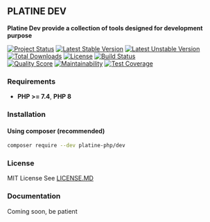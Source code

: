 ## PLATINE DEV
**Platine Dev provide a collection of tools designed for development purpose**

[![Project Status](http://opensource.box.com/badges/active.svg)](http://opensource.box.com/badges)
[![Latest Stable Version](https://poser.pugx.org/platine-php/test-tools/v)](https://packagist.org/packages/platine-php/test-tools)
[![Latest Unstable Version](https://poser.pugx.org/platine-php/test-tools/v/unstable)](https://packagist.org/packages/platine-php/test-tools)
[![Total Downloads](https://poser.pugx.org/platine-php/dev/downloads)](https://packagist.org/packages/platine-php/dev)
[![License](https://poser.pugx.org/platine-php/dev/license)](https://packagist.org/packages/platine-php/dev)
[![Build Status](https://img.shields.io/travis/platine-php/dev/develop.svg?style=flat-square)](https://travis-ci.com/platine-php/dev)  
[![Quality Score](https://img.shields.io/scrutinizer/g/platine-php/dev.svg?style=flat-square)](https://scrutinizer-ci.com/g/platine-php/dev)
[![Maintainability](https://api.codeclimate.com/v1/badges/832ec2070b8e7ddfc397/maintainability)](https://codeclimate.com/github/platine-php/dev/maintainability)
[![Test Coverage](https://api.codeclimate.com/v1/badges/832ec2070b8e7ddfc397/test_coverage)](https://codeclimate.com/github/platine-php/dev/test_coverage)

### Requirements 
- **PHP >= 7.4**, **PHP 8** 

### Installation
#### Using composer (recommended)
```bash
composer require --dev platine-php/dev
```

### License
MIT License See [LICENSE.MD](LICENSE.MD)

### Documentation 
Coming soon, be patient
